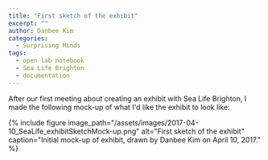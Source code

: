 ```yaml
---
title: "First sketch of the exhibit"
excerpt: ""
author: Danbee Kim
categories:
  - Surprising Minds
tags:
  - open lab notebook
  - Sea Life Brighton
  - documentation
---
```


After our first meeting about creating an exhibit with Sea Life Brighton, I made the following mock-up of what I'd like the exhibit to look like: 

{% include figure image_path="/assets/images/2017-04-10_SeaLife_exhibitSketchMock-up.png" alt="First sketch of the exhibit" caption="Initial mock-up of exhibit, drawn by Danbee Kim on April 10, 2017." %}
